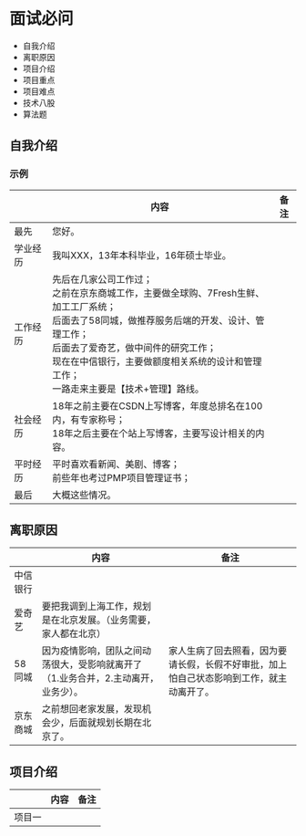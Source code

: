 # 面试必问

- 自我介绍
- 离职原因
- 项目介绍
- 项目重点
- 项目难点
- 技术八股
- 算法题

## 自我介绍

### 示例

|      | 内容                                                                                                                                                             | 备注 |
|------|----------------------------------------------------------------------------------------------------------------------------------------------------------------|----|
| 最先   | 您好。                                                                                                                                                            |    |
| 学业经历 | 我叫XXX，13年本科毕业，16年硕士毕业。                                                                                                                                         |    |
| 工作经历 | 先后在几家公司工作过；<br/>之前在京东商城工作，主要做全球购、7Fresh生鲜、加工工厂系统；<br/>后面去了58同城，做推荐服务后端的开发、设计、管理工作；<br/>后面去了爱奇艺，做中间件的研究工作；<br/>现在在中信银行，主要做额度相关系统的设计和管理工作；<br/>一路走来主要是【技术+管理】路线。 |    |
| 社会经历 | 18年之前主要在CSDN上写博客，年度总排名在100内，有专家称号；<br/>18年之后主要在个站上写博客，主要写设计相关的内容。                                                                                              |    |
| 平时经历 | 平时喜欢看新闻、美剧、博客；<br/>前些年也考过PMP项目管理证书；                                                                                                                            |    |
| 最后   | 大概这些情况。                                                                                                                                                        |    |

## 离职原因

|      | 内容                                          | 备注 |
|------|---------------------------------------------|----|
| 中信银行 |                      |    |
| 爱奇艺  | 要把我调到上海工作，规划是在北京发展。（业务需要，家人都在北京）            |    |
| 58同城 | 因为疫情影响，团队之间动荡很大，受影响就离开了（1.业务合并，2.主动离开，业务少）。 |  家人生病了回去照看，因为要请长假，长假不好审批，加上怕自己状态影响到工作，就主动离开了。  |
| 京东商城 | 之前想回老家发展，发现机会少，后面就规划长期在北京了。                 |    |

## 项目介绍


|      | 内容                                          | 备注 |
|------|---------------------------------------------|----|
| 项目一  |                      |    |
